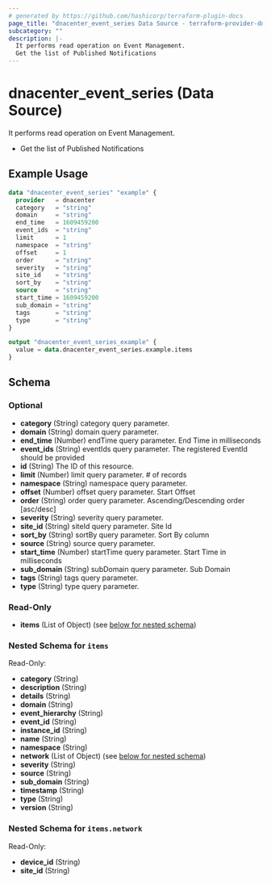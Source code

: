 ```yaml
---
# generated by https://github.com/hashicorp/terraform-plugin-docs
page_title: "dnacenter_event_series Data Source - terraform-provider-dnacenter"
subcategory: ""
description: |-
  It performs read operation on Event Management.
  Get the list of Published Notifications
---
```


# dnacenter_event_series (Data Source)

It performs read operation on Event Management.

- Get the list of Published Notifications

## Example Usage

```terraform
data "dnacenter_event_series" "example" {
  provider   = dnacenter
  category   = "string"
  domain     = "string"
  end_time   = 1609459200
  event_ids  = "string"
  limit      = 1
  namespace  = "string"
  offset     = 1
  order      = "string"
  severity   = "string"
  site_id    = "string"
  sort_by    = "string"
  source     = "string"
  start_time = 1609459200
  sub_domain = "string"
  tags       = "string"
  type       = "string"
}

output "dnacenter_event_series_example" {
  value = data.dnacenter_event_series.example.items
}
```

<!-- schema generated by tfplugindocs -->
## Schema

### Optional

- **category** (String) category query parameter.
- **domain** (String) domain query parameter.
- **end_time** (Number) endTime query parameter. End Time in milliseconds
- **event_ids** (String) eventIds query parameter. The registered EventId should be provided
- **id** (String) The ID of this resource.
- **limit** (Number) limit query parameter. # of records
- **namespace** (String) namespace query parameter.
- **offset** (Number) offset query parameter. Start Offset
- **order** (String) order query parameter. Ascending/Descending order [asc/desc]
- **severity** (String) severity query parameter.
- **site_id** (String) siteId query parameter. Site Id
- **sort_by** (String) sortBy query parameter. Sort By column
- **source** (String) source query parameter.
- **start_time** (Number) startTime query parameter. Start Time in milliseconds
- **sub_domain** (String) subDomain query parameter. Sub Domain
- **tags** (String) tags query parameter.
- **type** (String) type query parameter.

### Read-Only

- **items** (List of Object) (see [below for nested schema](#nestedatt--items))

<a id="nestedatt--items"></a>
### Nested Schema for `items`

Read-Only:

- **category** (String)
- **description** (String)
- **details** (String)
- **domain** (String)
- **event_hierarchy** (String)
- **event_id** (String)
- **instance_id** (String)
- **name** (String)
- **namespace** (String)
- **network** (List of Object) (see [below for nested schema](#nestedobjatt--items--network))
- **severity** (String)
- **source** (String)
- **sub_domain** (String)
- **timestamp** (String)
- **type** (String)
- **version** (String)

<a id="nestedobjatt--items--network"></a>
### Nested Schema for `items.network`

Read-Only:

- **device_id** (String)
- **site_id** (String)


